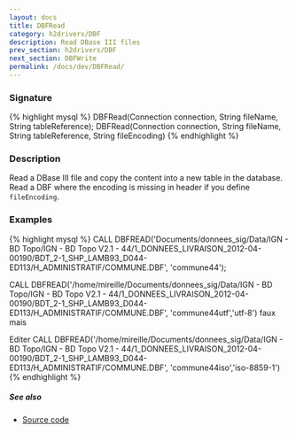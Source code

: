 ```yaml
---
layout: docs
title: DBFRead
category: h2drivers/DBF
description: Read DBase III files
prev_section: h2drivers/DBF
next_section: DBFWrite
permalink: /docs/dev/DBFRead/
---
```


### Signature

{% highlight mysql %}
DBFRead(Connection connection, String fileName, String
tableReference);
DBFRead(Connection connection, String fileName, String tableReference, String fileEncoding)
{% endhighlight %}

### Description
Read a DBase III file and copy the content into a new table in the database.
Read a DBF where the encoding is missing in header if you define
`fileEncoding`.

### Examples

{% highlight mysql %}
CALL DBFREAD('Documents/donnees_sig/Data/IGN - BD Topo/IGN - BD Topo V2.1 - 44/1_DONNEES_LIVRAISON_2012-04-00190/BDT_2-1_SHP_LAMB93_D044-ED113/H_ADMINISTRATIF/COMMUNE.DBF', 'commune44');

CALL DBFREAD('/home/mireille/Documents/donnees_sig/Data/IGN - BD Topo/IGN - BD Topo V2.1 - 44/1_DONNEES_LIVRAISON_2012-04-00190/BDT_2-1_SHP_LAMB93_D044-ED113/H_ADMINISTRATIF/COMMUNE.DBF', 'commune44utf','utf-8')
faux mais 

Editer	CALL DBFREAD('/home/mireille/Documents/donnees_sig/Data/IGN - BD Topo/IGN - BD Topo V2.1 - 44/1_DONNEES_LIVRAISON_2012-04-00190/BDT_2-1_SHP_LAMB93_D044-ED113/H_ADMINISTRATIF/COMMUNE.DBF', 'commune44iso','iso-8859-1')
{% endhighlight %}

##### See also

* <a href="https://github.com/irstv/H2GIS/blob/a8e61ea7f1953d1bad194af926a568f7bc9aac96/h2drivers/src/main/java/org/h2gis/drivers/dbf/DBFRead.java" target="_blank">Source code</a>
